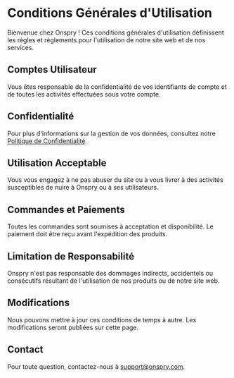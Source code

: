 # Conditions Générales d'Utilisation

Bienvenue chez Onspry ! Ces conditions générales d'utilisation définissent les règles et règlements pour l'utilisation de notre site web et de nos services.

## Comptes Utilisateur

Vous êtes responsable de la confidentialité de vos identifiants de compte et de toutes les activités effectuées sous votre compte.

## Confidentialité

Pour plus d'informations sur la gestion de vos données, consultez notre [Politique de Confidentialité](/privacy).

## Utilisation Acceptable

Vous vous engagez à ne pas abuser du site ou à vous livrer à des activités susceptibles de nuire à Onspry ou à ses utilisateurs.

## Commandes et Paiements

Toutes les commandes sont soumises à acceptation et disponibilité. Le paiement doit être reçu avant l'expédition des produits.

## Limitation de Responsabilité

Onspry n'est pas responsable des dommages indirects, accidentels ou consécutifs résultant de l'utilisation de nos produits ou de notre site web.

## Modifications

Nous pouvons mettre à jour ces conditions de temps à autre. Les modifications seront publiées sur cette page.

## Contact

Pour toute question, contactez-nous à support@onspry.com.
